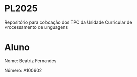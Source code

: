 # PL2025

Repositório para colocação dos TPC da Unidade Curricular de Processamento de Linguagens

# Aluno
Nome: Beatriz Fernandes

Número: A100602

